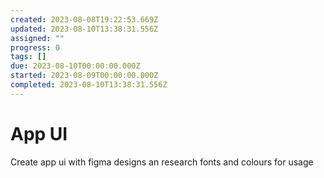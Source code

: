 ```yaml
---
created: 2023-08-08T19:22:53.669Z
updated: 2023-08-10T13:38:31.556Z
assigned: ""
progress: 0
tags: []
due: 2023-08-10T00:00:00.000Z
started: 2023-08-09T00:00:00.000Z
completed: 2023-08-10T13:38:31.556Z
---
```


# App UI

Create app ui with figma designs an research fonts and colours for usage
